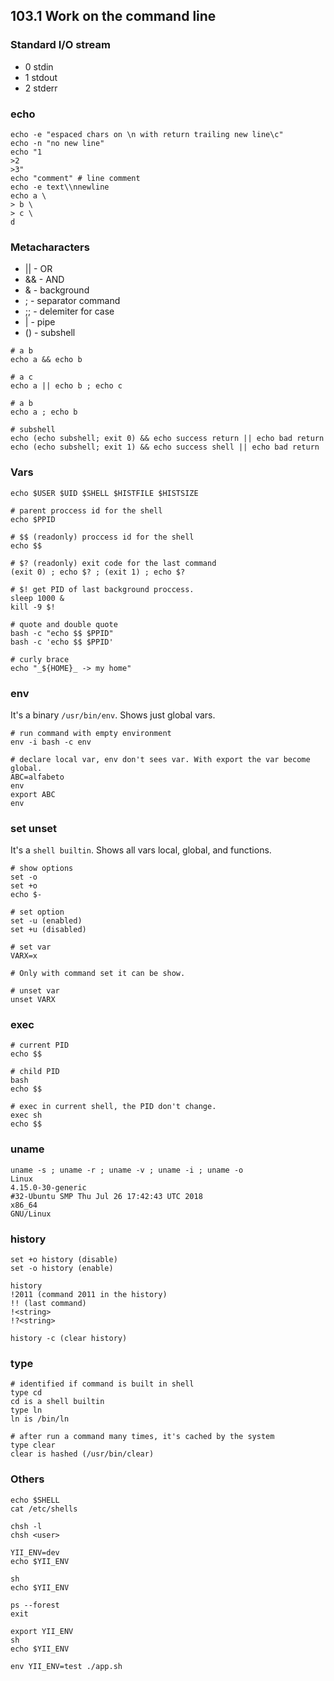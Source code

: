 ## 103.1 Work on the command line

### Standard I/O stream

* 0 stdin
* 1 stdout
* 2 stderr

### echo

```
echo -e "espaced chars on \n with return trailing new line\c"
echo -n "no new line"
echo "1
>2
>3"
echo "comment" # line comment
echo -e text\\nnewline
echo a \
> b \
> c \
d
```

### Metacharacters

* || - OR
* && - AND
* & - background
* ; - separator command
* ;; - delemiter for case
* | - pipe
* () - subshell

```
# a b
echo a && echo b

# a c
echo a || echo b ; echo c

# a b
echo a ; echo b

# subshell
echo (echo subshell; exit 0) && echo success return || echo bad return
echo (echo subshell; exit 1) && echo success shell || echo bad return
```

### Vars

```shell
echo $USER $UID $SHELL $HISTFILE $HISTSIZE

# parent proccess id for the shell
echo $PPID

# $$ (readonly) proccess id for the shell
echo $$

# $? (readonly) exit code for the last command
(exit 0) ; echo $? ; (exit 1) ; echo $?

# $! get PID of last background proccess.
sleep 1000 &
kill -9 $!

# quote and double quote
bash -c "echo $$ $PPID"
bash -c 'echo $$ $PPID'

# curly brace
echo "_${HOME}_ -> my home"
```

### env

It's a binary `/usr/bin/env`.
Shows just global vars.

```
# run command with empty environment
env -i bash -c env

# declare local var, env don't sees var. With export the var become global.
ABC=alfabeto
env
export ABC
env
```

### set unset

It's a `shell builtin`.
Shows all vars local, global, and functions.

```
# show options
set -o
set +o
echo $-

# set option
set -u (enabled)
set +u (disabled)

# set var
VARX=x

# Only with command set it can be show.

# unset var
unset VARX
```

### exec

```
# current PID
echo $$

# child PID
bash
echo $$

# exec in current shell, the PID don't change.
exec sh
echo $$
```

### uname

```
uname -s ; uname -r ; uname -v ; uname -i ; uname -o
Linux
4.15.0-30-generic
#32-Ubuntu SMP Thu Jul 26 17:42:43 UTC 2018
x86_64
GNU/Linux
```

### history

```
set +o history (disable)
set -o history (enable)

history
!2011 (command 2011 in the history)
!! (last command)
!<string>
!?<string>

history -c (clear history)
```

### type

```
# identified if command is built in shell
type cd
cd is a shell builtin
type ln
ln is /bin/ln

# after run a command many times, it's cached by the system
type clear
clear is hashed (/usr/bin/clear)
```

### Others

```
echo $SHELL
cat /etc/shells

chsh -l
chsh <user>

YII_ENV=dev
echo $YII_ENV

sh
echo $YII_ENV

ps --forest
exit

export YII_ENV
sh
echo $YII_ENV

env YII_ENV=test ./app.sh
```
